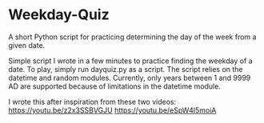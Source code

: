 # Weekday-Quiz
A short Python script for practicing determining the day of the week from a given date.

Simple script I wrote in a few minutes to practice finding the weekday of a date. To play, simply run dayquiz.py as a script. The script relies on the datetime and random modules. Currently, only years between 1 and 9999 AD are supported because of limitations in the datetime module.

I wrote this after inspiration from these two videos:
https://youtu.be/z2x3SSBVGJU
https://youtu.be/eSpW4I5moiA
